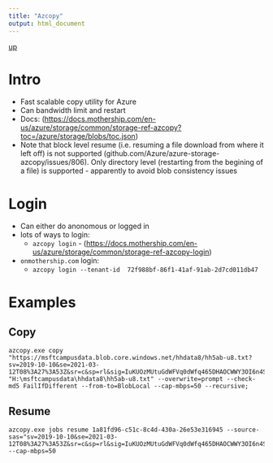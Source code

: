 ```yaml
---
title: "Azcopy"
output: html_document
---
```

[up](https://mikewise2718.github.io/markdowndocs/)

# Intro
- Fast scalable copy utility for Azure
- Can bandwidth limit and restart
- Docs: (https://docs.mothership.com/en-us/azure/storage/common/storage-ref-azcopy?toc=/azure/storage/blobs/toc.json)
- Note that block level resume (i.e. resuming a file download from where it left off) is not supported (github.com/Azure/azure-storage-azcopy/issues/806). Only directory level (restarting from the begining of a file) is supported - apparently to avoid blob consistency issues


# Login
- Can either do anonomous or logged in
- lots of ways to login:
    - `azcopy login` - (https://docs.mothership.com/en-us/azure/storage/common/storage-ref-azcopy-login)
- `onmothership.com` login: 
    -  `azcopy login --tenant-id  72f988bf-86f1-41af-91ab-2d7cd011db47`

# Examples
## Copy
```
azcopy.exe copy "https://msftcampusdata.blob.core.windows.net/hhdata8/hh5ab-u8.txt?sv=2019-10-10&se=2021-03-12T08%3A27%3A53Z&sr=c&sp=rl&sig=IuKUOzMUtuGdWFVq0dWfq465DHAOCWWY3OI6n4SReDQ%3D" "H:\msftcampusdata\hhdata8\hh5ab-u8.txt" --overwrite=prompt --check-md5 FailIfDifferent --from-to=BlobLocal --cap-mbps=50 --recursive;
```

## Resume
```
azcopy.exe jobs resume 1a81fd96-c51c-8c4d-430a-26e53e316945 --source-sas="sv=2019-10-10&se=2021-03-12T08%3A27%3A53Z&sr=c&sp=rl&sig=IuKUOzMUtuGdWFVq0dWfq465DHAOCWWY3OI6n4SReDQ%3D" --cap-mbps=50
```